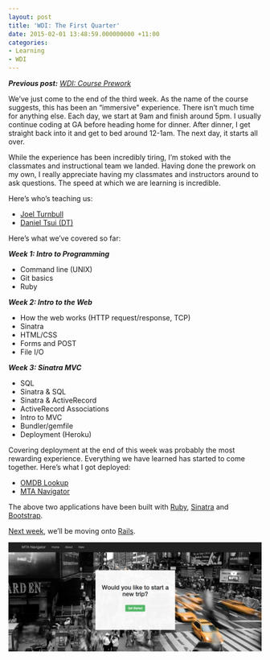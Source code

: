 ```yaml
---
layout: post
title: 'WDI: The First Quarter'
date: 2015-02-01 13:48:59.000000000 +11:00
categories:
- Learning
- WDI
---
```


_**Previous post:** [WDI: Course Prework](/blog/wdi-course-prework/ "WDI: Course Prework")_

We’ve just come to the end of the third week. As the name of the course suggests, this has been an “immersive" experience. There isn’t much time for anything else. Each day, we start at 9am and finish around 5pm. I usually continue coding at GA before heading home for dinner. After dinner, I get straight back into it and get to bed around 12-1am. The next day, it starts all over.

While the experience has been incredibly tiring, I’m stoked with the classmates and instructional team we landed. Having done the prework on my own, I really appreciate having my classmates and instructors around to ask questions. The speed at which we are learning is incredible.

Here’s who’s teaching us:

* [Joel Turnbull](https://generalassemb.ly/instructors/joel-turnbull/1051 "Joel Turnbull")
* [Daniel Tsui (DT)](https://generalassemb.ly/instructors/daniel-tsui/1700 "Daniel Tsui")

Here’s what we’ve covered so far:

_**Week 1: Intro to Programming**_

* Command line (UNIX)
* Git basics
* Ruby

_**Week 2: Intro to the Web**_

* How the web works (HTTP request/response, TCP)
* Sinatra
* HTML/CSS
* Forms and POST
* File I/O

_**Week 3: Sinatra MVC**_

* SQL
* Sinatra & SQL
* Sinatra & ActiveRecord
* ActiveRecord Associations
* Intro to MVC
* Bundler/gemfile
* Deployment (Heroku)

Covering deployment at the end of this week was probably the most rewarding experience. Everything we have learned has started to come together. Here’s what I got deployed:

* [OMDB Lookup](https://omdb-lookup.herokuapp.com/ "OMDB Lookup")
* [MTA Navigator](https://mta-navigator.herokuapp.com/ "MTA Navigator")

The above two applications have been built with [Ruby](https://www.ruby-lang.org/en/ "Ruby"), [Sinatra](http://www.sinatrarb.com/ "Sinatra") and [Bootstrap](http://getbootstrap.com/ "Bootstrap").

[Next week](/blog/wdi-the-halfway-mark/ "WDI: The Halfway Mark"), we’ll be moving onto [Rails](http://rubyonrails.org/ "Ruby on Rails").

![MTA Navigator - First WDI Deployment](/public/images/blog/mta-navigator-wdi-deployment.png)
